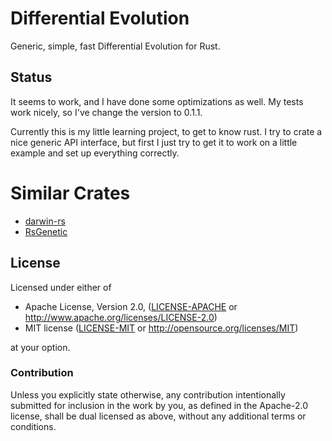# Differential Evolution
Generic, simple, fast Differential Evolution for Rust. 


## Status
It seems to work, and I have done some optimizations as well. My tests work nicely, so I've change the version to 0.1.1.

Currently this is my little learning project, to get to know rust.
I try to crate a nice generic API interface, but first I just try to get it to work on a little example and set up everything correctly.

# Similar Crates

- [darwin-rs](https://github.com/willi-kappler/darwin-rs)
- [RsGenetic](https://github.com/m-decoster/RsGenetic)

## License

Licensed under either of

 * Apache License, Version 2.0, ([LICENSE-APACHE](LICENSE-APACHE) or http://www.apache.org/licenses/LICENSE-2.0)
 * MIT license ([LICENSE-MIT](LICENSE-MIT) or http://opensource.org/licenses/MIT)

at your option.

### Contribution

Unless you explicitly state otherwise, any contribution intentionally
submitted for inclusion in the work by you, as defined in the Apache-2.0
license, shall be dual licensed as above, without any additional terms or
conditions.